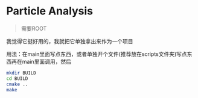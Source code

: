 # Particle Analysis

> 需要ROOT

我觉得它挺好用的，我就把它单独拿出来作为一个项目

用法：在main里面写点东西，或者单独开个文件(推荐放在scripts文件夹)写点东西再在main里面调用，然后

```bash
mkdir BUILD
cd BUILD
cmake ..
make
```


